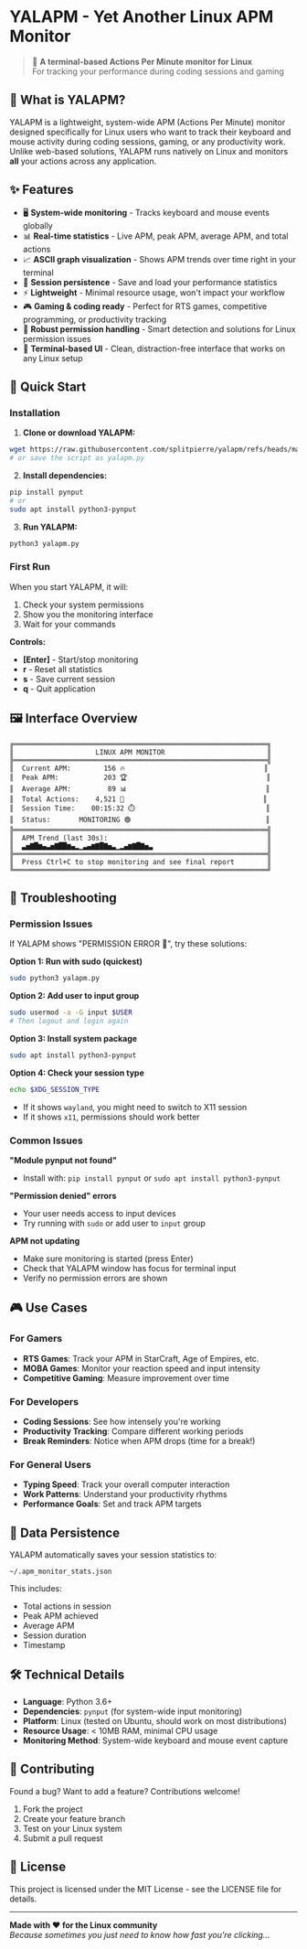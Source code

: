 # YALAPM - Yet Another Linux APM Monitor

> 🚀 **A terminal-based Actions Per Minute monitor for Linux**  
> For tracking your performance during coding sessions and gaming

## 🎯 What is YALAPM?

YALAPM is a lightweight, system-wide APM (Actions Per Minute) monitor designed specifically for Linux users who want to track their keyboard and mouse activity during coding sessions, gaming, or any productivity work. Unlike web-based solutions, YALAPM runs natively on Linux and monitors **all** your actions across any application.

## ✨ Features

- 🖥️ **System-wide monitoring** - Tracks keyboard and mouse events globally
- 📊 **Real-time statistics** - Live APM, peak APM, average APM, and total actions
- 📈 **ASCII graph visualization** - Shows APM trends over time right in your terminal
- 💾 **Session persistence** - Save and load your performance statistics  
- ⚡ **Lightweight** - Minimal resource usage, won't impact your workflow
- 🎮 **Gaming & coding ready** - Perfect for RTS games, competitive programming, or productivity tracking
- 🔧 **Robust permission handling** - Smart detection and solutions for Linux permission issues
- 🌙 **Terminal-based UI** - Clean, distraction-free interface that works on any Linux setup

## 🚀 Quick Start

### Installation

1. **Clone or download YALAPM:**
```bash
wget https://raw.githubusercontent.com/splitpierre/yalapm/refs/heads/main/yalapm.py
# or save the script as yalapm.py
```

2. **Install dependencies:**
```bash
pip install pynput
# or
sudo apt install python3-pynput
```

3. **Run YALAPM:**
```bash
python3 yalapm.py
```

### First Run

When you start YALAPM, it will:
1. Check your system permissions
2. Show you the monitoring interface
3. Wait for your commands

**Controls:**
- **[Enter]** - Start/stop monitoring
- **r** - Reset all statistics  
- **s** - Save current session
- **q** - Quit application

## 🖼️ Interface Overview

```
╔══════════════════════════════════════════════════════════════╗
║                    LINUX APM MONITOR                         ║
╠══════════════════════════════════════════════════════════════╣
║  Current APM:        156 🔥                                  ║
║  Peak APM:           203 🏆                                  ║
║  Average APM:         89 📊                                  ║
║  Total Actions:    4,521 🎯                                  ║
║  Session Time:    00:15:32 ⏱️                                ║
║  Status:       MONITORING 🟢                                 ║
╠══════════════════════════════════════════════════════════════╣
║  APM Trend (last 30s):                                       ║
║  ▃▅▇█▆▄▃▅▇██▆▄▂▁▃▄▆▇█▇▅▃▁▂▄▆▇█▇▅▃                            ║
╠══════════════════════════════════════════════════════════════╣
║  Press Ctrl+C to stop monitoring and see final report        ║
╚══════════════════════════════════════════════════════════════╝
```

## 🔧 Troubleshooting

### Permission Issues

If YALAPM shows "PERMISSION ERROR 🔴", try these solutions:

**Option 1: Run with sudo (quickest)**
```bash
sudo python3 yalapm.py
```

**Option 2: Add user to input group**
```bash
sudo usermod -a -G input $USER
# Then logout and login again
```

**Option 3: Install system package**
```bash
sudo apt install python3-pynput
```

**Option 4: Check your session type**
```bash
echo $XDG_SESSION_TYPE
```
- If it shows `wayland`, you might need to switch to X11 session
- If it shows `x11`, permissions should work better

### Common Issues

**"Module pynput not found"**
- Install with: `pip install pynput` or `sudo apt install python3-pynput`

**"Permission denied" errors**
- Your user needs access to input devices
- Try running with `sudo` or add user to `input` group

**APM not updating**
- Make sure monitoring is started (press Enter)
- Check that YALAPM window has focus for terminal input
- Verify no permission errors are shown

## 🎮 Use Cases

### For Gamers
- **RTS Games**: Track your APM in StarCraft, Age of Empires, etc.
- **MOBA Games**: Monitor your reaction speed and input intensity
- **Competitive Gaming**: Measure improvement over time

### For Developers
- **Coding Sessions**: See how intensely you're working
- **Productivity Tracking**: Compare different working periods
- **Break Reminders**: Notice when APM drops (time for a break!)

### For General Users
- **Typing Speed**: Track your overall computer interaction
- **Work Patterns**: Understand your productivity rhythms
- **Performance Goals**: Set and track APM targets

## 💾 Data Persistence

YALAPM automatically saves your session statistics to:
```
~/.apm_monitor_stats.json
```

This includes:
- Total actions in session
- Peak APM achieved
- Average APM
- Session duration
- Timestamp

## 🛠️ Technical Details

- **Language**: Python 3.6+
- **Dependencies**: `pynput` (for system-wide input monitoring)
- **Platform**: Linux (tested on Ubuntu, should work on most distributions)
- **Resource Usage**: < 10MB RAM, minimal CPU usage
- **Monitoring Method**: System-wide keyboard and mouse event capture

## 🤝 Contributing

Found a bug? Want to add a feature? Contributions welcome!

1. Fork the project
2. Create your feature branch
3. Test on your Linux system  
4. Submit a pull request

## 📄 License

This project is licensed under the MIT License - see the LICENSE file for details.

---

**Made with ❤️ for the Linux community**  
*Because sometimes you just need to know how fast you're clicking...*
